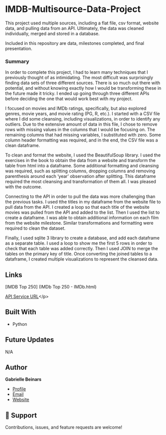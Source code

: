 # IMDB-Multisource-Data-Project

<p align="center"><project-description></p>
This project used multiple sources, including a flat file, csv format, website data, and pulling data from an API. Ultimately, the data was cleaned individually, merged and stored in a database.

Included in this repository are data, milestones completed, and final presentation.

### Summary
In order to complete this project, I had to learn many techniques that I previously thought of as intimidating. The most difficult was surprisingly finding data sets of three different sources. There is so much out there with potential, and without knowing exactly how I would be transforming these in the future made it tricky. I ended up going through three different APIs before deciding the one that would work best with my project.

I focused on movies and IMDb ratings, specifically, but also explored genres, movie years, and movie rating (PG, R, etc.). I started with a CSV file where I did some cleansing, including visualizations, in order to identify any outliers. Due to the extensive amount of data in this file, I chose to remove rows with missing values in the columns that I would be focusing on. The remaining columns that had missing variables, I substituted with zero. Some column header formatting was required, and in the end, the CSV file was a clean dataframe.

To clean and format the website, I used the BeautifulSoup library. I used the exercises in the book to obtain the data from a website and transform the table from html into a dataframe. Some additional formatting and cleansing was required, such as splitting columns, dropping columns and removing parenthesis around each ‘year’ observation after splitting. This dataframe required the most cleansing and transformation of them all. I was pleased with the outcome.

Connecting to the API in order to pull the data was more challenging than the previous tasks. I used tthe titles in my dataframe from the website file to pull data from the API. I created a loop so that each title of the website movies was pulled from the API and added to the list. Then I used the list to create a dataframe. I was able to obtain additional information on each film from the website milestone. Similar transformations and formatting were required to clean the dataset.

Finally, I used sqlite 3 library to create a database, and add each dataframe as a separate table. I used a loop to show me the first 5 rows in order to check that each table was added correctly. Then I used JOIN to merge the tables on the primary key of title. Once converting the joined tables to a dataframe, I created multiple visualizations to represent the cleansed data.

## Links
[IMDB Top 250] (IMDb Top 250 - IMDb.html)</p>
[API Service URL](http://www.omdbapi.com/?)</p>

## Built With

- Python

## Future Updates
N/A

## Author

**Gabrielle Beinars**

- [Profile](https://github.com/gbeinars "Gabrielle Beinars")
- [Email](mailto:gbeinars@gmail.com?subject=Hi "Hi!")
- [Website](https://gbeinars.wixsite.com/my-site)

## 🤝 Support

Contributions, issues, and feature requests are welcome!
